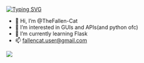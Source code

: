 


<a href="https://git.io/typing-svg"><img src="https://readme-typing-svg.demolab.com?font=Fira+Code&duration=3000&pause=500&color=F72929&center=true&vCenter=true&width=435&lines=Hey%2C+I'm+Abhay.;Coder.;Cyber+Security+Student.;Python+Developer.;Yeah%2C+that's+all." alt="Typing SVG" /></a>

- 👋 Hi, I’m @TheFallen-Cat
- 👀 I’m interested in GUIs and APIs(and python ofc) 
- 🌱 I’m currently learning Flask
- 📫 fallencat.user@gmail.com


![](https://komarev.com/ghpvc/?username=TheFallen-Cat&style=flat-square)
